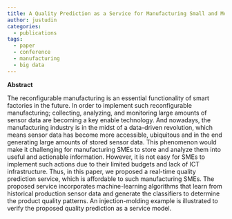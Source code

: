 ```yaml
---
title: A Quality Prediction as a Service for Manufacturing Small and Medium-sized Enterprises (SMEs)
author: justudin
categories:
  - publications
tags:
  - paper
  - conference
  - manufacturing
  - big data
---
```

**Abstract**

The reconfigurable manufacturing is an essential functionality of smart factories in the future. In order to implement such reconfigurable manufacturing; collecting, analyzing, and monitoring large amounts of sensor data are becoming a key enable technology. And nowadays, the manufacturing industry is in the midst of a data-driven revolution, which means sensor data has become more accessible, ubiquitous and in the end generating large amounts of stored sensor data. This phenomenon would make it challenging for manufacturing SMEs to store and analyze them into useful and actionable information. However, it is not easy for SMEs to implement such actions due to their limited budgets and lack of ICT infrastructure. Thus, in this paper, we proposed a real-time quality prediction service, which is affordable to such manufacturing SMEs. The proposed service incorporates machine-learning algorithms that learn from historical production sensor data and generate the classifiers to determine the product quality patterns. An injection-molding example is illustrated to verify the proposed quality prediction as a service model.

